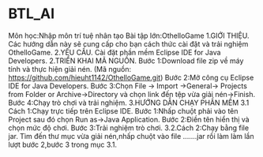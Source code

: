 # BTL_AI
Môn học:Nhập môn trí tuệ nhân tạo
Bài tập lớn:OthelloGame
1.GIỚI THIỆU.
	Các hướng dẫn này sẽ cung cấp cho bạn cách thức cài đặt và trải nghiệm OthelloGame.
2.YÊU CẦU.
	Cài đặt phần mềm Eclipse IDE for Java Developers.
2.TRIỂN KHAI MÃ NGUỒN.
	Bước 1:Download file zip về máy tính và thực hiện giải nén.
	(Mã nguồn: https://github.com/hieuht1142/OthelloGame.git)
	Bước 2:Mở công cụ Eclipse IDE for Java Developers.
	Bước 3:Chọn File -> Import ->General-> Projects from Folder or Archive->Directory và chọn link đến tệp vừa giải nén->Finish.
	Bước 4:Chạy trò chơi và trải nghiệm.
3.HƯỚNG DẪN CHẠY PHẦN MỀM
3.1 Cách 1:Chạy trực tiếp trên Eclipse IDE.
	Bước 1:Nhấp chuột phải vào tên Project sau đó chọn Run as->Java Application.
	Bước 2:Điền tên hiển thị và chọn mức độ chơi.
	Bước 3:Trải nghiệm trò chơi.
3.2.Cách 2:Chạy bằng file jar.
	Tìm đến thư mục vừa giải nén,nhấp chuột vào file .......jar rồi làm làm lần lượt bước 2,bước 3 trong mục 3.1.
